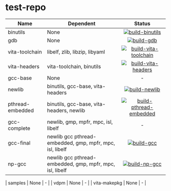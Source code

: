 # test-repo

| Name | Dependent | Status |
| ---- | ---- | :----: |
| binutils | None | [![build-binutils](https://github.com/Princess-of-Sleeping/test-repo/actions/workflows/build-binutils.yml/badge.svg)](https://github.com/Princess-of-Sleeping/test-repo/actions/workflows/build-binutils.yml) |
| gdb | None | [![build-gdb](https://github.com/Princess-of-Sleeping/test-repo/actions/workflows/build-gdb.yml/badge.svg)](https://github.com/Princess-of-Sleeping/test-repo/actions/workflows/build-gdb.yml) |
| vita-toolchain | libelf, zlib, libzip, libyaml | [![build-vita-toolchain](https://github.com/Princess-of-Sleeping/test-repo/actions/workflows/build-toolchian.yml/badge.svg)](https://github.com/Princess-of-Sleeping/test-repo/actions/workflows/build-toolchian.yml) |
| vita-headers | vita-toolchain, binutils | [![build-vita-headers](https://github.com/Princess-of-Sleeping/test-repo/actions/workflows/build-vita-headers.yml/badge.svg)](https://github.com/Princess-of-Sleeping/test-repo/actions/workflows/build-vita-headers.yml) |
| gcc-base | None | - |
| newlib | binutils, gcc-base, vita-headers | [![build-newlib](https://github.com/Princess-of-Sleeping/test-repo/actions/workflows/build-newlib.yml/badge.svg)](https://github.com/Princess-of-Sleeping/test-repo/actions/workflows/build-newlib.yml) |
| pthread-embedded | binutils, gcc-base, vita-headers, newlib | [![build-pthread-embedded](https://github.com/Princess-of-Sleeping/test-repo/actions/workflows/build-pthread-embedded.yml/badge.svg)](https://github.com/Princess-of-Sleeping/test-repo/actions/workflows/build-pthread-embedded.yml) |
| gcc-complete | newlib, gmp, mpfr, mpc, isl, libelf | - |
| gcc-final | newlib gcc pthread-embedded, gmp, mpfr, mpc, isl, libelf | [![build-gcc](https://github.com/Princess-of-Sleeping/test-repo/actions/workflows/build-gcc.yml/badge.svg)](https://github.com/Princess-of-Sleeping/test-repo/actions/workflows/build-gcc.yml) |
| np-gcc | newlib gcc pthread-embedded, gmp, mpfr, mpc, isl, libelf | [![build-np-gcc](https://github.com/Princess-of-Sleeping/test-repo/actions/workflows/build-np-gcc.yml/badge.svg)](https://github.com/Princess-of-Sleeping/test-repo/actions/workflows/build-np-gcc.yml) |


| samples | None | - |
| vdpm | None | - |
| vita-makepkg | None | - |
